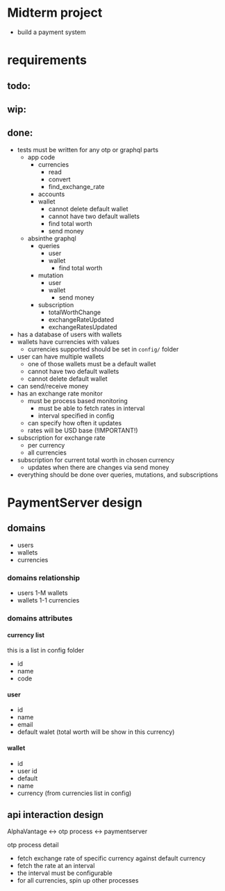Midterm project
===============
- build a payment system

# requirements

## todo:

## wip:

## done:
- tests must be written for any otp or graphql parts
  - app code
    - currencies
      - read
      - convert
      - find_exchange_rate
    - accounts
    - wallet
      - cannot delete default wallet
      - cannot have two default wallets
      - find total worth
      - send money
  - absinthe graphql
    - queries
      - user
      - wallet
        - find total worth
    - mutation
      - user
      - wallet
        - send money
    - subscription
      - totalWorthChange
      - exchangeRateUpdated
      - exchangeRatesUpdated
- has a database of users with wallets
- wallets have currencies with values
  - currencies supported should be set in `config/` folder
- user can have multiple wallets
  - one of those wallets must be a default wallet
  - cannot have two default wallets
  - cannot delete default wallet
- can send/receive money
- has an exchange rate monitor
  - must be process based monitoring
    - must be able to fetch rates in interval
    - interval specified in config
  - can specify how often it updates
  - rates will be USD base (!IMPORTANT!)
- subscription for exchange rate
  - per currency
  - all currencies
- subscription for current total worth in chosen currency
  - updates when there are changes via send money
- everything should be done over queries, mutations, and subscriptions

# PaymentServer design

## domains
- users
- wallets
- currencies

### domains relationship
- users 1-M wallets
- wallets 1-1 currencies

### domains attributes

#### currency list
this is a list in config folder
- id
- name
- code

#### user
- id
- name
- email
- default walet (total worth will be show in this currency)

#### wallet
- id
- user id
- default
- name
- currency (from currencies list in config)

## api interaction design

AlphaVantage <-> otp process <-> paymentserver

otp process detail
- fetch exchange rate of specific currency against default currency
- fetch the rate at an interval
- the interval must be configurable
- for all currencies, spin up other processes
